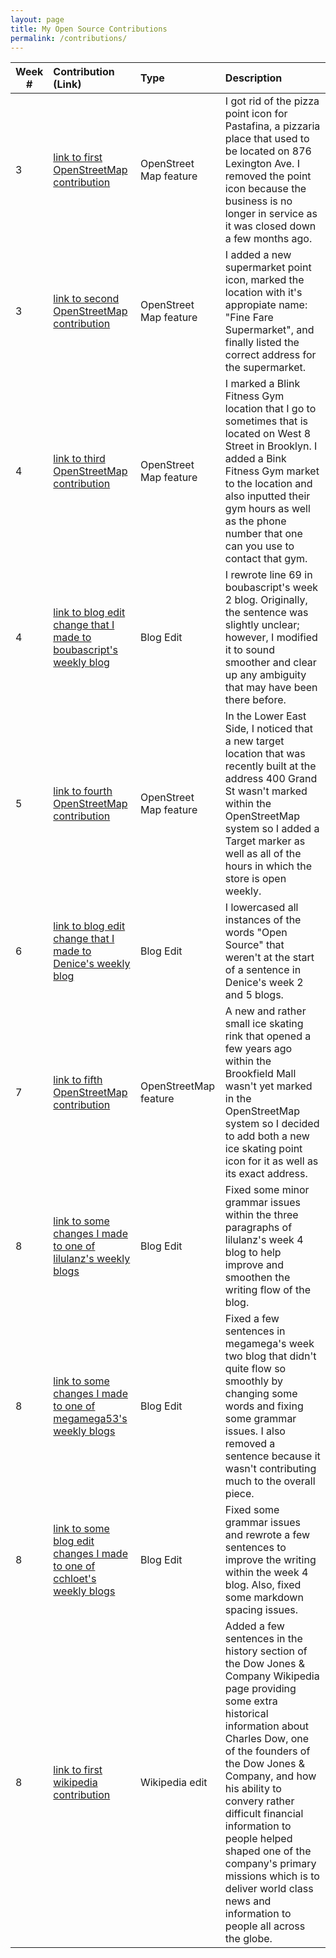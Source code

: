 ```yaml
---
layout: page
title: My Open Source Contributions
permalink: /contributions/
---
```


<!--
The first column, Contribution, must be a hyperlink to the actual contribution,
such as the Wikipedia edit or pull request, etc., with a suitable name.
Type of the contribution should be "Wikipedia edit", "OpenStreet Map feature",
"Project Documentation", "Project Code", "Blog Edit", etc.

The Description should include a brief summary of what you did.

Replace the first row below with your contribution and add new ones below it
following the same syntax.

-->





| Week #       | Contribution (Link)  | Type  | Description |
|---|:---|:---|:---|
|   3    |  [link to first OpenStreetMap contribution](https://www.openstreetmap.org/changeset/81082711)   |  OpenStreet Map feature   |   I got rid of the pizza point icon for Pastafina, a pizzaria place that used to be located on 876 Lexington Ave. I removed the point icon because the business is no longer in service as it was closed down a few months ago.   |
|  3   |  [link to second OpenStreetMap contribution](https://www.openstreetmap.org/changeset/81083091)   |  OpenStreet Map feature   |   I added a new supermarket point icon, marked the location with it's appropiate name: "Fine Fare Supermarket", and finally listed the correct address for the supermarket.   |
| 4   |[link to third OpenStreetMap contribution](https://www.openstreetmap.org/changeset/81376856)| OpenStreet Map feature|I marked a Blink Fitness Gym location that I go to sometimes that is located on West 8 Street in Brooklyn. I added a Bink Fitness Gym market to the location and also inputted their gym hours as well as the phone number that one can you use to contact that gym.|
|   4   |[link to blog edit change that I made to boubascript's weekly blog](https://github.com/hunter-college-ossd-spr-2020/boubascript-weekly/pull/1/files)| Blog Edit| I rewrote line 69 in boubascript's week 2 blog. Originally, the sentence was slightly unclear; however, I modified it to sound smoother and clear up any ambiguity that may have been there before.|
| 5 | [link to fourth OpenStreetMap contribution](https://www.openstreetmap.org/edit#map=19/40.71621/-73.98700)|OpenStreet Map feature|In the Lower East Side, I noticed that a new target location that was recently built at the address 400 Grand St wasn't marked within the OpenStreetMap system so I added a Target marker as well as all of the hours in which the store is open weekly.|
| 6|[link to blog edit change that I made to Denice's weekly blog](https://github.com/hunter-college-ossd-spr-2020/deniceysv-weekly/pull/2)| Blog Edit | I lowercased all instances of the words "Open Source" that weren't at the start of a sentence in Denice's week 2 and 5 blogs.|
| 7 |[link to fifth OpenStreetMap contribution](https://www.openstreetmap.org/edit?editor=id&changeset=82226214#map=19/40.71234/-74.01526) | OpenStreetMap feature |A new and rather small ice skating rink that opened a few years ago within the Brookfield Mall wasn't yet marked in the OpenStreetMap system so I decided to add both a new ice skating point icon for it as well as its exact address.|
|8|[link to some changes I made to one of lilulanz's weekly blogs](https://github.com/hunter-college-ossd-spr-2020/liulanz-weekly/pull/9)| Blog Edit |Fixed some minor grammar issues within the three paragraphs of lilulanz's week 4 blog to help improve and smoothen the writing flow of the blog.|
|8|[link to some changes I made to one of megamega53's weekly blogs](https://github.com/hunter-college-ossd-spr-2020/Megamega53-weekly/pull/9)| Blog Edit| Fixed a few sentences in megamega's week two blog that didn't quite flow so smoothly by changing some words and fixing some grammar issues. I also removed a sentence because it wasn't contributing much to the overall piece.|
|8|[link to some blog edit changes I made to one of cchloet's weekly blogs](https://github.com/hunter-college-ossd-spr-2020/cchloet-weekly/pull/9)|Blog Edit|Fixed some grammar issues and rewrote a few sentences to improve the writing within the week 4 blog. Also, fixed some markdown spacing issues. |
|8|[link to first wikipedia contribution](https://en.wikipedia.org/w/index.php?title=Dow_Jones_%26_Company&diff=prev&oldid=946361720)|Wikipedia edit|Added a few sentences in the history section of the Dow Jones & Company Wikipedia page providing some extra historical information about Charles Dow, one of the founders of the Dow Jones & Company, and how his ability to convery rather difficult financial information to people helped shaped one of the company's primary missions which is to deliver world class news and information to people all across the globe.|
